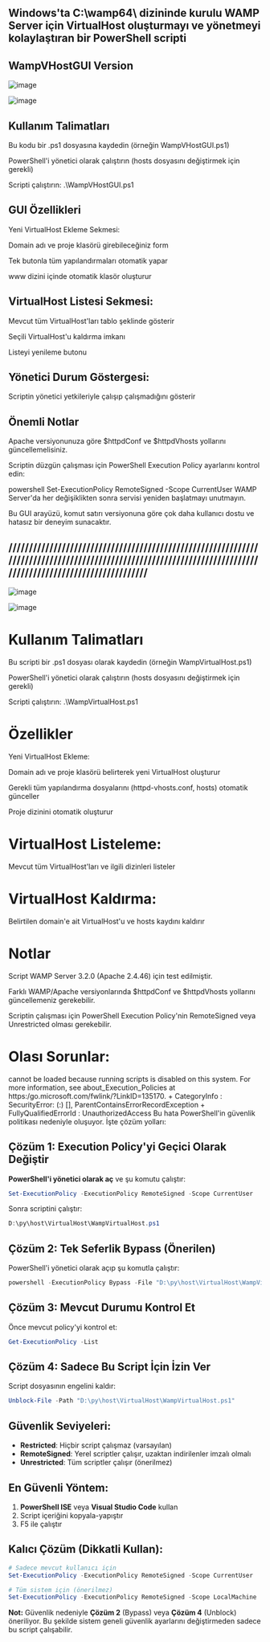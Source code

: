 
## Windows'ta C:\wamp64\ dizininde kurulu WAMP Server için VirtualHost oluşturmayı ve yönetmeyi kolaylaştıran bir PowerShell scripti


## WampVHostGUI Version

![image](https://github.com/user-attachments/assets/ddc907fa-e8fb-4ff2-bf84-476a8fcf3ec7)

![image](https://github.com/user-attachments/assets/f0c802ee-6c6a-4033-ac0a-1cbb0540cf26)

## Kullanım Talimatları
Bu kodu bir .ps1 dosyasına kaydedin (örneğin WampVHostGUI.ps1)

PowerShell'i yönetici olarak çalıştırın (hosts dosyasını değiştirmek için gerekli)

Scripti çalıştırın: .\WampVHostGUI.ps1

## GUI Özellikleri
Yeni VirtualHost Ekleme Sekmesi:

Domain adı ve proje klasörü girebileceğiniz form

Tek butonla tüm yapılandırmaları otomatik yapar

www dizini içinde otomatik klasör oluşturur

## VirtualHost Listesi Sekmesi:

Mevcut tüm VirtualHost'ları tablo şeklinde gösterir

Seçili VirtualHost'u kaldırma imkanı

Listeyi yenileme butonu

## Yönetici Durum Göstergesi:

Scriptin yönetici yetkileriyle çalışıp çalışmadığını gösterir

## Önemli Notlar
Apache versiyonunuza göre $httpdConf ve $httpdVhosts yollarını güncellemelisiniz.

Scriptin düzgün çalışması için PowerShell Execution Policy ayarlarını kontrol edin:

powershell
Set-ExecutionPolicy RemoteSigned -Scope CurrentUser
WAMP Server'da her değişiklikten sonra servisi yeniden başlatmayı unutmayın.

Bu GUI arayüzü, komut satırı versiyonuna göre çok daha kullanıcı dostu ve hatasız bir deneyim sunacaktır.

## ////////////////////////////////////////////////////////////////////////////////////////////////////////////////////////////////////////////////////////////


![image](https://github.com/user-attachments/assets/dbef477d-6bf1-4f04-ae67-e5d35226b4d4)

![image](https://github.com/user-attachments/assets/52a08282-ffe7-4a79-aa2f-8b3cfaccc16d)


# Kullanım Talimatları
Bu scripti bir .ps1 dosyası olarak kaydedin (örneğin WampVirtualHost.ps1)

PowerShell'i yönetici olarak çalıştırın (hosts dosyasını değiştirmek için gerekli)

Scripti çalıştırın: .\WampVirtualHost.ps1

# Özellikler
Yeni VirtualHost Ekleme:

Domain adı ve proje klasörü belirterek yeni VirtualHost oluşturur

Gerekli tüm yapılandırma dosyalarını (httpd-vhosts.conf, hosts) otomatik günceller

Proje dizinini otomatik oluşturur

# VirtualHost Listeleme:

Mevcut tüm VirtualHost'ları ve ilgili dizinleri listeler

# VirtualHost Kaldırma:

Belirtilen domain'e ait VirtualHost'u ve hosts kaydını kaldırır

# Notlar
Script WAMP Server 3.2.0 (Apache 2.4.46) için test edilmiştir.

Farklı WAMP/Apache versiyonlarında $httpdConf ve $httpdVhosts yollarını güncellemeniz gerekebilir.

Scriptin çalışması için PowerShell Execution Policy'nin RemoteSigned veya Unrestricted olması gerekebilir.


# Olası Sorunlar:

cannot be loaded because running scripts is disabled on this 
system. For more information, see about_Execution_Policies at https:/go.microsoft.com/fwlink/?LinkID=135170.
    + CategoryInfo          : SecurityError: (:) [], ParentContainsErrorRecordException
    + FullyQualifiedErrorId : UnauthorizedAccess
Bu hata PowerShell'in güvenlik politikası nedeniyle oluşuyor. İşte çözüm yolları:

## Çözüm 1: Execution Policy'yi Geçici Olarak Değiştir

**PowerShell'i yönetici olarak aç** ve şu komutu çalıştır:

```powershell
Set-ExecutionPolicy -ExecutionPolicy RemoteSigned -Scope CurrentUser
```

Sonra scriptini çalıştır:
```powershell
D:\py\host\VirtualHost\WampVirtualHost.ps1
```

## Çözüm 2: Tek Seferlik Bypass (Önerilen)

PowerShell'i yönetici olarak açıp şu komutla çalıştır:

```powershell
powershell -ExecutionPolicy Bypass -File "D:\py\host\VirtualHost\WampVirtualHost.ps1"
```

## Çözüm 3: Mevcut Durumu Kontrol Et

Önce mevcut policy'yi kontrol et:
```powershell
Get-ExecutionPolicy -List
```

## Çözüm 4: Sadece Bu Script İçin İzin Ver

Script dosyasının engelini kaldır:
```powershell
Unblock-File -Path "D:\py\host\VirtualHost\WampVirtualHost.ps1"
```

## Güvenlik Seviyeleri:

- **Restricted**: Hiçbir script çalışmaz (varsayılan)
- **RemoteSigned**: Yerel scriptler çalışır, uzaktan indirilenler imzalı olmalı
- **Unrestricted**: Tüm scriptler çalışır (önerilmez)

## En Güvenli Yöntem:

1. **PowerShell ISE** veya **Visual Studio Code** kullan
2. Script içeriğini kopyala-yapıştır
3. F5 ile çalıştır

## Kalıcı Çözüm (Dikkatli Kullan):

```powershell
# Sadece mevcut kullanıcı için
Set-ExecutionPolicy -ExecutionPolicy RemoteSigned -Scope CurrentUser

# Tüm sistem için (önerilmez)
Set-ExecutionPolicy -ExecutionPolicy RemoteSigned -Scope LocalMachine
```

**Not:** Güvenlik nedeniyle **Çözüm 2** (Bypass) veya **Çözüm 4** (Unblock) öneriliyor. Bu şekilde sistem geneli güvenlik ayarlarını değiştirmeden sadece bu script çalışabilir.





